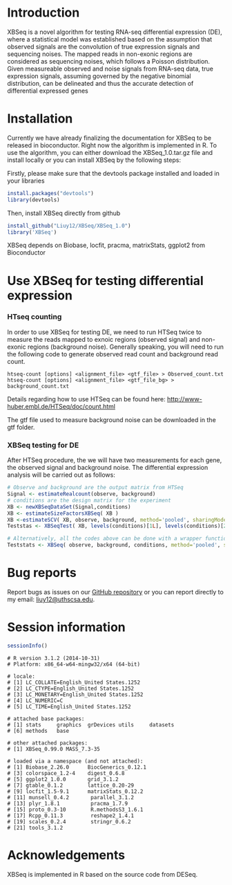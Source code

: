 # Introduction 

XBSeq is a novel algorithm for testing RNA-seq differential expression (DE), where a statistical model was established
based on the assumption that observed signals are the convolution of true expression signals and sequencing noises. The
mapped reads in non-exonic regions are considered as sequencing noises, which follows a Poisson distribution. Given
measureable observed and noise signals from RNA-seq data, true expression signals, assuming governed by the negative
binomial distribution, can be delineated and thus the accurate detection of differential expressed genes

# Installation 

Currently we have already finalizing the documentation for XBSeq to be released in bioconductor. Right now the algorithm is implemented in R. To use the algorithm, you can either download the XBSeq_1.0.tar.gz file and install locally or you can install XBSeq by the following steps: 

Firstly, please make sure that the devtools package installed and loaded in your libraries
```r
install.packages("devtools")
library(devtools)
```
Then, install XBSeq directly from github 
```r
install_github("Liuy12/XBSeq/XBSeq_1.0")
library('XBSeq')
```
XBSeq depends on Biobase, locfit, pracma, matrixStats, ggplot2 from Bioconductor

# Use XBSeq for testing differential expression 

### HTseq counting

In order to use XBSeq for testing DE, we need to run HTSeq twice to measure the reads mapped to exnoic regions (observed signal) and non-exonic regions (background noise). Generally speaking, you will need to run the following code to generate observed read count and background read count. 

```
htseq-count [options] <alignment_file> <gtf_file> > Observed_count.txt
htseq-count [options] <alignment_file> <gtf_file_bg> > background_count.txt
```

Details regarding how to use HTSeq can be found here:
http://www-huber.embl.de/HTSeq/doc/count.html

The gtf file used to measure background noise can be downloaded in the gtf folder. 

### XBSeq testing for DE 

After HTSeq procedure, the we will have two measurements for each gene, the observed signal and background noise. The differential expression analysis will be carried out as follows:

```r
# Observe and background are the output matrix from HTSeq
Signal <- estimateRealcount(observe, background)
# conditions are the design matrix for the experiment
XB <- newXBSeqDataSet(Signal,conditions)
XB <- estimateSizeFactorsXBSeq( XB )
XB <-estimateSCV( XB, observe, background, method='pooled', sharingMode='maximum', fitType='local' )
Teststas <- XBSeqTest( XB, levels(conditions)[1L], levels(conditions)[2L], pvals_only=pvals_only )

# Alternatively, all the codes above can be done with a wrapper function XBSeq
Teststats <- XBSeq( observe, background, conditions, method='pooled', sharingMode='maximum', fitType='local', pvals_only=FALSE )
```
# Bug reports
Report bugs as issues on our [GitHub repository](https://github.com/Liuy12/XBSeq) or you can report directly to my email: liuy12@uthscsa.edu.

# Session information 
```r
sessionInfo()
```
```
# R version 3.1.2 (2014-10-31)
# Platform: x86_64-w64-mingw32/x64 (64-bit)

# locale:
# [1] LC_COLLATE=English_United States.1252 
# [2] LC_CTYPE=English_United States.1252   
# [3] LC_MONETARY=English_United States.1252
# [4] LC_NUMERIC=C                          
# [5] LC_TIME=English_United States.1252    

# attached base packages:
# [1] stats     graphics  grDevices utils     datasets 
# [6] methods   base     

# other attached packages:
# [1] XBSeq_0.99.0 MASS_7.3-35 

# loaded via a namespace (and not attached):
# [1] Biobase_2.26.0      BiocGenerics_0.12.1
# [3] colorspace_1.2-4    digest_0.6.8       
# [5] ggplot2_1.0.0       grid_3.1.2         
# [7] gtable_0.1.2        lattice_0.20-29    
# [9] locfit_1.5-9.1      matrixStats_0.12.2 
# [11] munsell_0.4.2       parallel_3.1.2     
# [13] plyr_1.8.1          pracma_1.7.9       
# [15] proto_0.3-10        R.methodsS3_1.6.1  
# [17] Rcpp_0.11.3         reshape2_1.4.1     
# [19] scales_0.2.4        stringr_0.6.2      
# [21] tools_3.1.2          
```
# Acknowledgements 
XBSeq is implemented in R based on the source code from DESeq. 
